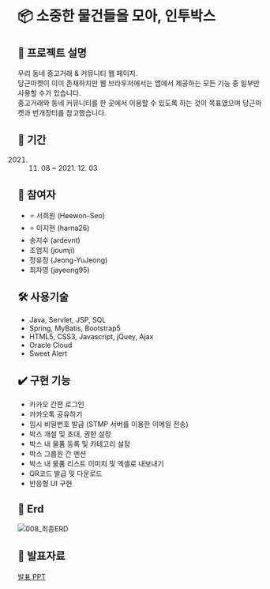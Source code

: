# 📦 소중한 물건들을 모아, 인투박스

## 🔎 프로젝트 설명

우리 동네 중고거래 & 커뮤니티 웹 페이지.  
당근마켓이 이미 존재하지만 웹 브라우저에서는 앱에서 제공하는 모든 기능 중 일부만 사용할 수가 있습니다.  
중고거래와 동네 커뮤니티를 한 곳에서 이용할 수 있도록 하는 것이 목표였으며 당근마켓과 번개장터를 참고했습니다.  

## 📆 기간

2021. 11. 08 ~ 2021. 12. 03

## 🌱 참여자

- ⭐ 서희원 (Heewon-Seo)
- ⭐ 이지현 (harna26)
- 송지수 (ardevnt)
- 조엄지 (joumji)
- 정유정 (Jeong-YuJeong)
- 최자영 (jayeong95)

## 🛠️ 사용기술

- Java, Servlet, JSP, SQL
- Spring, MyBatis, Bootstrap5
- HTML5, CSS3, Javascript, jQuey, Ajax
- Oracle Cloud
- Sweet Alert

## ✔️ 구현 기능

- 카카오 간편 로그인
- 카카오톡 공유하기
- 임시 비밀번호 발급 (STMP 서버를 이용한 이메일 전송)
- 박스 개설 및 초대, 권한 설정
- 박스 내 물품 등록 및 카테고리 설정
- 박스 그룹원 간 멘션
- 박스 내 물품 리스트 이미지 및 엑셀로 내보내기
- QR코드 발급 및 다운로드
- 반응형 UI 구현

## 🔖 Erd
![008_최종ERD](https://user-images.githubusercontent.com/87118337/145224194-5b87c7fd-dee4-4c4d-92c5-ba33a1b0d69a.png)


## 📁 발표자료

[발표 PPT](https://drive.google.com/file/d/1LxlVuz6y8yRfQ350qoCDmQGd5bJ9IZEJ/view?usp=sharing)

